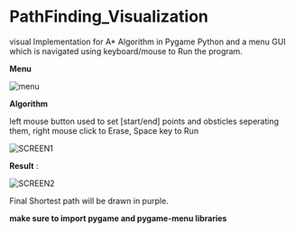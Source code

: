 # PathFinding_Visualization

visual Implementation for A* Algorithm in Pygame Python and a menu GUI
which is navigated using keyboard/mouse to Run the program. 

**Menu** 

![menu](https://user-images.githubusercontent.com/28883884/107787321-9d165180-6d57-11eb-977f-2e5860398d4a.PNG)


**Algorithm** 

left mouse button used to set [start/end] points and obsticles seperating them, 
right mouse click to Erase, Space key to Run

![SCREEN1](https://user-images.githubusercontent.com/28883884/107786955-2711ea80-6d57-11eb-88eb-272cd2028a57.PNG)


**Result** : 

![SCREEN2](https://user-images.githubusercontent.com/28883884/107787026-3bee7e00-6d57-11eb-8c8a-e312444bd90a.PNG)
 
 Final Shortest path will be drawn in purple. 
 
 **make sure to import pygame and pygame-menu libraries**

